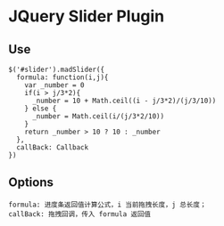 # JQuery Slider Plugin

## Use
    $('#slider').madSlider({
      formula: function(i,j){
        var _number = 0
        if(i > j/3*2){
          _number = 10 + Math.ceil((i - j/3*2)/(j/3/10))
        } else {
          _number = Math.ceil(i/(j/3*2/10))
        }
        return _number > 10 ? 10 : _number
      },
      callBack: Callback
    })
    
## Options

    formula: 进度条返回值计算公式，i 当前拖拽长度，j 总长度；
    callBack: 拖拽回调，传入 formula 返回值
